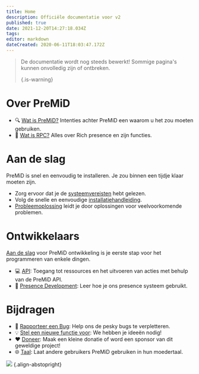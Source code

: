 ```yaml
---
title: Home
description: Officiële documentatie voor v2
published: true
date: 2021-12-20T14:27:18.034Z
tags:
editor: markdown
dateCreated: 2020-06-11T18:03:47.172Z
---
```


> De documentatie wordt nog steeds bewerkt! Sommige pagina's kunnen onvolledig zijn of ontbreken.
>
> {.is-warning}

# Over PreMiD
- :mag: [Wat is PreMiD?](/about) Intenties achter PreMiD een waarom u het zou moeten gebruiken.
- :link: [Wat is RPC?](https://discordapp.com/rich-presence) Alles over Rich presence en zijn functies.

# Aan de slag

PreMiD is snel en eenvoudig te installeren. Je zou binnen een tijdje klaar moeten zijn.

- Zorg ervoor dat je de [systeemvereisten](/install/requirements) hebt gelezen.
- Volg de snelle en eenvoudige [installatiehandleiding](/install).
- [Probleemoplossing](/troubleshooting) leidt je door oplossingen voor veelvoorkomende problemen.

# Ontwikkelaars

[Aan de slag](/dev) voor PreMiD ontwikkeling is je eerste stap voor het programmeren van enkele dingen.

- :computer: [API](/dev/api): Toegang tot ressources en het uitvoeren van acties met behulp van de PreMiD API.
- :wrench: [Presence Development](/dev/presence): Leer hoe je ons presence systeem gebruikt.

# Bijdragen
- :bug: [Rapporteer een Bug](https://github.com/PreMiD): Help ons de pesky bugs te verpletteren.
- :bulb: [Stel een nieuwe functie voor](https://discord.premid.app/): We hebben je ideeën nodig!
- :heart: [Doneer](https://www.patreon.com/Timeraa): Maak een kleine donatie of word een sponsor van dit geweldige project!
- :globe_with_meridians: [Taal](https://translate.premid.app): Laat andere gebruikers PreMiD gebruiken in hun moedertaal.

![](https://beta.premid.app/img/logo.2b414dc2.gif) {.align-abstopright}
